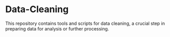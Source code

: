 # Data-Cleaning
This repository contains tools and scripts for data cleaning, a crucial step in preparing data for analysis or further processing.
